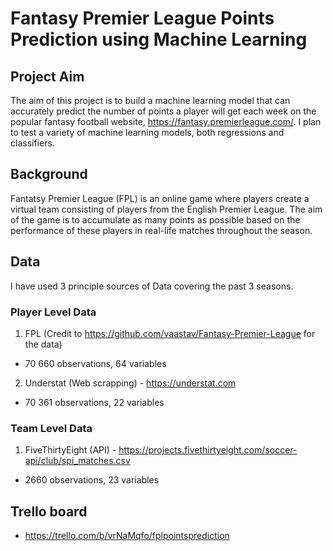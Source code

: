 # Fantasy Premier League Points Prediction using Machine Learning

## Project Aim
The aim of this project is to build a machine learning model that can accurately predict the number of points a player will get each week on the popular fantasy football website, https://fantasy.premierleague.com/. I plan to test a variety of machine learning models, both regressions and classifiers.

## Background
Fantatsy Premier League (FPL) is an online game where players create a virtual team consisting of players from the English Premier League. The aim of the game is to accumulate as many points as possible based on the performance of these players in real-life matches throughout the season.

## Data

I have used 3 principle sources of Data covering the past 3 seasons.

### Player Level Data
1. FPL  (Credit to https://github.com/vaastav/Fantasy-Premier-League for the data)
- 70 660  observations, 64 variables

2. Understat (Web scrapping) - https://understat.com
- 70 361 observations,  22 variables

### Team Level Data
1. FiveThirtyEight (API) - https://projects.fivethirtyeight.com/soccer-api/club/spi_matches.csv
- 2660 observations, 23 variables

## Trello board
- https://trello.com/b/vrNaMqfo/fplpointsprediction
